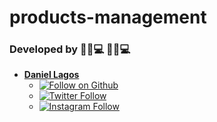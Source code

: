 # products-management

### Developed by 🧑🏻💻 🧑🏻💻

- **[Daniel Lagos](https://github.com/Daniel-Lagos01)**
    - [![Follow on Github](https://img.shields.io/github/followers/daniel-lagos01.svg?style=social&label=Follow)](https://github.com/Daniel-Lagos01)
    - [![Twitter Follow](https://img.shields.io/twitter/follow/Daniel_Lagos01.svg?style=social)](https://twitter.com/Daniel_Lagos01) 
    - [![Instagram Follow](https://img.shields.io/static/v1?label=Follow&message=Instagram&color=blue&logo=instagram)](https://www.instagram.com/daniel_lagos01/) 
